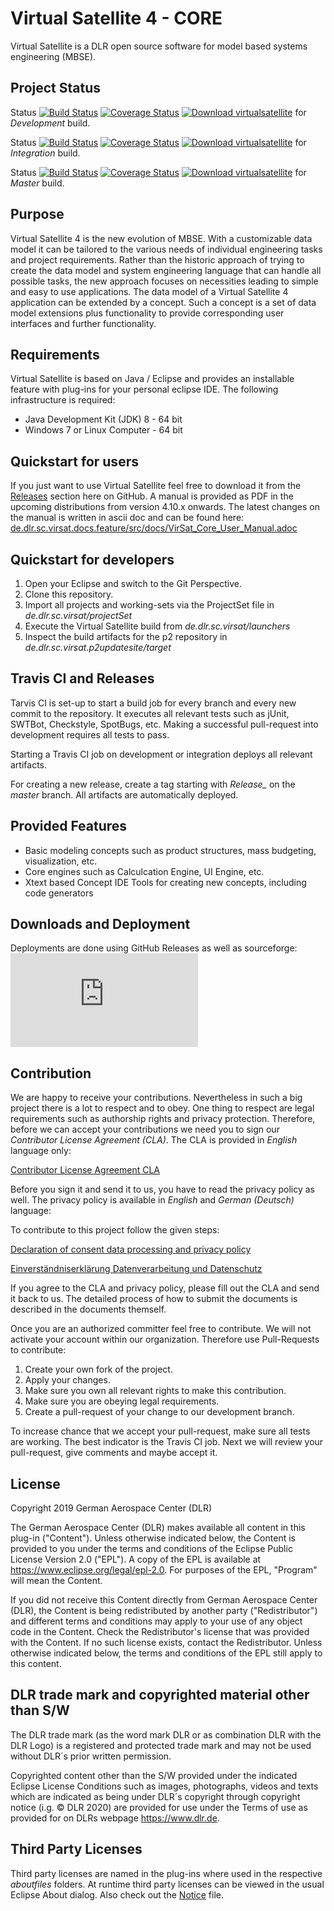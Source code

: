 # Virtual Satellite 4 - CORE

Virtual Satellite is a DLR open source software for model based systems engineering (MBSE).

## Project Status

Status [![Build Status](https://github.com/virtualsatellite/VirtualSatellite4-Core/workflows/Build/badge.svg?branch=development)](https://travis-ci.com/virtualsatellite/VirtualSatellite4-Core) [![Coverage Status](https://codecov.io/gh/virtualsatellite/VirtualSatellite4-Core/branch/development/graph/badge.svg)](https://codecov.io/gh/virtualsatellite/VirtualSatellite4-Core) [![Download virtualsatellite](https://img.shields.io/sourceforge/dt/virtualsatellite.svg)](https://sourceforge.net/projects/virtualsatellite/files/development/) for *Development* build.

Status [![Build Status](https://github.com/virtualsatellite/VirtualSatellite4-Core/workflows/Build/badge.svg?branch=integration)](https://travis-ci.com/virtualsatellite/VirtualSatellite4-Core) [![Coverage Status](https://codecov.io/gh/virtualsatellite/VirtualSatellite4-Core/branch/integration/graph/badge.svg)](https://codecov.io/gh/virtualsatellite/VirtualSatellite4-Core) [![Download virtualsatellite](https://img.shields.io/sourceforge/dt/virtualsatellite.svg)](https://sourceforge.net/projects/virtualsatellite/files/integration/) for *Integration* build.

Status [![Build Status](https://github.com/virtualsatellite/VirtualSatellite4-Core/workflows/Build/badge.svg?branch=master)](https://travis-ci.com/virtualsatellite/VirtualSatellite4-Core) [![Coverage Status](https://codecov.io/gh/virtualsatellite/VirtualSatellite4-Core/branch/master/graph/badge.svg)](https://codecov.io/gh/virtualsatellite/VirtualSatellite4-Core) [![Download virtualsatellite](https://img.shields.io/sourceforge/dt/virtualsatellite.svg)](https://sourceforge.net/projects/virtualsatellite/files/release/) for *Master* build.

## Purpose

Virtual Satellite 4 is the new evolution of MBSE. With a customizable data model it can be tailored to the various needs of individual engineering tasks and project requirements. Rather than the historic approach of trying to create the data model and system engineering language that can handle all possible tasks, the new approach focuses on necessities leading to simple and easy to use applications. The data model of a Virtual Satellite 4 application can be extended by a concept. Such a concept is a set of data model extensions plus functionality to provide corresponding user interfaces and further functionality.

## Requirements 

Virtual Satellite is based on Java / Eclipse and provides an installable feature with plug-ins for your personal eclipse IDE. The following infrastructure is required:
 - Java Development Kit (JDK) 8 - 64 bit
 - Windows 7 or Linux Computer - 64 bit

## Quickstart for users

If you just want to use Virtual Satellite feel free to download it from the [Releases](https://github.com/virtualsatellite/VirtualSatellite4-Core/releases) section here on GitHub.
A manual is provided as PDF in the upcoming distributions from version 4.10.x onwards. The latest changes on the manual is written in ascii doc and can be found here: [de.dlr.sc.virsat.docs.feature/src/docs/VirSat_Core_User_Manual.adoc](de.dlr.sc.virsat.docs.feature/src/docs/VirSat_Core_User_Manual.adoc)

## Quickstart for developers

1. Open your Eclipse and switch to the Git Perspective.
2. Clone this repository.
3. Import all projects and working-sets via the ProjectSet file in _de.dlr.sc.virsat/projectSet_
6. Execute the Virtual Satellite build from _de.dlr.sc.virsat/launchers_
7. Inspect the build artifacts for the p2 repository in _de.dlr.sc.virsat.p2updatesite/target_

## Travis CI and Releases

Tarvis CI is set-up to start a build job for every branch and every new commit to the repository. It executes all relevant tests such as jUnit, SWTBot, Checkstyle, SpotBugs, etc. Making a successful pull-request into development requires all tests to pass.

Starting a Travis CI job on development or integration deploys all relevant artifacts.

For creating a new release, create a tag starting with *Release_* on the *master* branch. All artifacts are automatically deployed.

## Provided Features

- Basic modeling concepts such as product structures, mass budgeting, visualization, etc.
- Core engines such as Calculcation Engine, UI Engine, etc.
- Xtext based Concept IDE Tools for creating new concepts, including code generators

## Downloads and Deployment

Deployments are done using GitHub Releases as well as sourceforge: [![Download virtualsatellite](https://sourceforge.net/sflogo.php?type=13&group_id=3065053)](https://sourceforge.net/projects/virtualsatellite/files/)

## Contribution

We are happy to receive your contributions. Nevertheless in such a big project there is a lot to respect and to obey. 
One thing to respect are legal requirements such as authorship rights and privacy protection. 
Therefore, before we can accept your contributions we need you to sign our *Contributor License Agreement (CLA)*.
The CLA is provided in *English* language only:

[Contributor License Agreement CLA](cla/20190724_DLR_Individual_Contributor_License_Agreement_Virtual_Satellite_en_v1.2.pdf)

Before you sign it and send it to us, you have to read the privacy policy as well.
The privacy policy is available in *English* and *German (Deutsch)* language: 

To contribute to this project follow the given steps:

[Declaration of consent data processing and privacy policy](cla/20190724_Declaration_of_consent_data_processing_and_privacy_policy_Virtual_Satellite_en_v1.2.pdf)

[Einverständniserklärung Datenverarbeitung und Datenschutz](cla/20190724_Einverständniserklärung_Datenverabreitung_und_Datenschutz_VirtualSatellite_de_v1.2.pdf)

If you agree to the CLA and privacy policy, please fill out the CLA and send it back to us. The detailed process of how to submit the documents is described in the documents themself.

Once you are an authorized committer feel free to contribute. We will not activate your account within our organization. Therefore use Pull-Requests to contribute:

1. Create your own fork of the project.
2. Apply your changes.
3. Make sure you own all relevant rights to make this contribution.
4. Make sure you are obeying legal requirements.
5. Create a pull-request of your change to our development branch.

To increase chance that we accept your pull-request, make sure all tests are working. The best indicator is the Travis CI job. Next we will review your pull-request, give comments and maybe accept it.

## License

Copyright 2019 German Aerospace Center (DLR)

The German Aerospace Center (DLR) makes available all content in this plug-in ("Content").  Unless otherwise indicated below, the Content is provided to you under the terms and conditions of the Eclipse Public License Version 2.0 ("EPL").  A copy of the EPL is available at https://www.eclipse.org/legal/epl-2.0. For purposes of the EPL, "Program" will mean the Content.

If you did not receive this Content directly from German Aerospace Center (DLR), the Content is being redistributed by another party ("Redistributor") and different terms and conditions may apply to your use of any object code in the Content.  Check the Redistributor's license that was provided with the Content.  If no such license exists, contact the Redistributor.  Unless otherwise indicated below, the terms and conditions of the EPL still apply to this content.

## DLR trade mark and copyrighted material other than S/W

The DLR trade mark (as the word mark DLR or as combination DLR with the DLR Logo) is a registered and protected trade mark and may not be used without DLR´s prior written permission. 

Copyrighted content other than the S/W provided under the indicated Eclipse License Conditions such as images, photographs, videos and texts which are indicated as being under DLR´s copyright through copyright notice (i.g. © DLR 2020) are provided for use under the Terms of use as provided for on DLRs webpage <https://www.dlr.de>.

## Third Party Licenses

Third party licenses are named in the plug-ins where used in the respective _aboutfiles_ folders. At runtime third party licenses can be viewed in the usual Eclipse About dialog. Also check out the [Notice](NOTICE.md) file.
